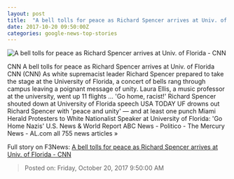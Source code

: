 ```yaml
---
layout: post
title:  "A bell tolls for peace as Richard Spencer arrives at Univ. of Florida - CNN"
date: 2017-10-20 09:50:00Z
categories: google-news-top-stories
---
```


![A bell tolls for peace as Richard Spencer arrives at Univ. of Florida - CNN](http://cdn.cnn.com/cnnnext/dam/assets/171020042925-florida-bell-tower-super-tease.jpg)

CNN A bell tolls for peace as Richard Spencer arrives at Univ. of Florida CNN (CNN) As white supremacist leader Richard Spencer prepared to take the stage at the University of Florida, a concert of bells rang through campus leaving a poignant message of unity. Laura Ellis, a music professor at the university, went up 11 flights ... 'Go home, racist!' Richard Spencer shouted down at University of Florida speech USA TODAY UF drowns out Richard Spencer with 'peace and unity' — and at least one punch Miami Herald Protesters to White Nationalist Speaker at University of Florida: 'Go Home Nazis' U.S. News & World Report ABC News - Politico - The Mercury News - AL.com all 755 news articles »


Full story on F3News: [A bell tolls for peace as Richard Spencer arrives at Univ. of Florida - CNN](http://www.f3nws.com/n/DNyJMB)

> Posted on: Friday, October 20, 2017 9:50:00 AM
